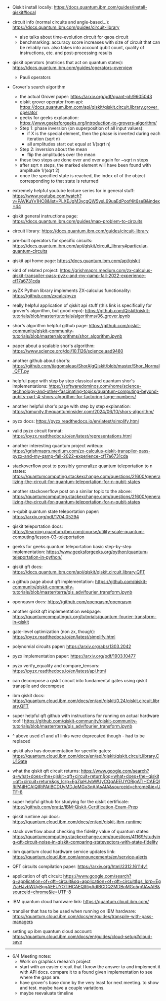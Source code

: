 * Qiskit install locally: https://docs.quantum.ibm.com/guides/install-qiskit#local 

* circuit info (normal circuits and angle-based...): https://docs.quantum.ibm.com/guides/circuit-library
  * also talks about time-evolution circuit for qaoa circuit
  * benchmarking: accuracy score increases with size of circuit that can be reliably run. also takes
  into account qubit count, quality of instructions, etc. and post-processing results

* qiskit operators (matrices that act on quantum states): https://docs.quantum.ibm.com/guides/operators-overview 
  * Pauli operators

* Grover's search algorithm
  * the actual Grover paper: https://arxiv.org/pdf/quant-ph/9605043 
  * qiskit grover operator from api: https://docs.quantum.ibm.com/api/qiskit/qiskit.circuit.library.grover_operator
  * geeks for geeks explanation: https://www.geeksforgeeks.org/introduction-to-grovers-algorithm/
  * Step 1: phase inversion (on superposition of all input values):
    * if X is the special element, then the phase is inverted during each iteration (sqrt n)
    * all amplitudes start out equal at 1/(sqrt n)
  * Step 2: inversion about the mean 
    * flip the amplitudes over the mean
  * these two steps are done over and over again for ~sqrt n steps
  * after sqrt n steps, the marked element will have been found with amplitude 1/(sqrt 2) 
  * once the specified state is reached, the index of of the object corresponding to that state is returned

* extremely helpful youtube lecture series for in general stuff: https://www.youtube.com/watch?v=PAVKuYv1HC8&list=PLXEJgM3ycgQW5ysL69uaEdPoof4it6seB&index=44

* qiskit general instructions page: https://docs.quantum.ibm.com/guides/map-problem-to-circuits
* circuit library: https://docs.quantum.ibm.com/guides/circuit-library
* pre-built operators for specific circuits: https://docs.quantum.ibm.com/api/qiskit/circuit_library#particular-quantum-circuits
* qiskit api home page: https://docs.quantum.ibm.com/api/qiskit
* kind of related project: https://grishmaprs.medium.com/zx-calculus-qiskit-transpiler-pass-pyzx-and-my-qamp-fall-2022-experience-cf17a6731cda
* pyZX Python library implements ZX-calculus functionality: https://github.com/zxcalc/pyzx

* really helpful application of qiskit api stuff (this link is specifically for grover's algorithm, but good repo): https://github.com/Qiskit/qiskit-tutorials/blob/master/tutorials/algorithms/06_grover.ipynb

* shor's algorithm helpful github page: https://github.com/qiskit-community/qiskit-community-tutorials/blob/master/algorithms/shor_algorithm.ipynb
* paper about a scalable shor's algorithm: https://www.science.org/doi/10.1126/science.aad9480
* another github about shor's: https://github.com/tiagomsleao/ShorAlgQiskit/blob/master/Shor_Normal_QFT.py
* helpful page with step by step classical and quantum shor's implementations: https://softwaredominos.com/home/science-technology-and-other-fascinating-topics/quantum-computing-beyond-qubits-part-4-shors-algorithm-for-factoring-large-numbers/
* another helpful shor's page with step by step explanation: https://qmunity.thequantuminsider.com/2024/06/10/shors-algorithm/

* pyzx docs: https://pyzx.readthedocs.io/en/latest/simplify.html
* valid pyzx circuit format: https://pyzx.readthedocs.io/en/latest/representations.html
* another interesting quantum project writeup: https://grishmaprs.medium.com/zx-calculus-qiskit-transpiler-pass-pyzx-and-my-qamp-fall-2022-experience-cf17a6731cda
* stackoverflow post to possibly generalize quantum teleportation to n states: https://quantumcomputing.stackexchange.com/questions/21600/generalizing-the-circuit-for-quantum-teleportation-for-n-qubit-states
* another stackoverflow post on a similar topic to the above: https://quantumcomputing.stackexchange.com/questions/21600/generalizing-the-circuit-for-quantum-teleportation-for-n-qubit-states
* n-qubit quantum state teleportation paper: https://arxiv.org/pdf/1704.05294
* qiskit teleportation docs: https://learning.quantum.ibm.com/course/utility-scale-quantum-computing/lesson-03-teleportation
* geeks for geeks quantum teleportation basic step-by-step implementation: https://www.geeksforgeeks.org/python/quantum-teleportation-in-python/

* qiskit qft docs: https://docs.quantum.ibm.com/api/qiskit/qiskit.circuit.library.QFT
* a github page about qft implementation: https://github.com/qiskit-community/qiskit-community-tutorials/blob/master/terra/qis_adv/fourier_transform.ipynb
* openqasm docs: https://github.com/openqasm/openqasm
* another qiskit qft implementation webpage: https://quantumcomputinguk.org/tutorials/quantum-fourier-transform-in-qiskit
* gate-level optimization (non zx, though): https://pyzx.readthedocs.io/en/latest/simplify.html
* polynomial circuits paper: https://arxiv.org/abs/1303.2042
* pyzx implementation paper: https://arxiv.org/pdf/1903.10477
* pyzx verify_equality and compare_tensors: https://pyzx.readthedocs.io/en/latest/api.html
* can decompose a qiskit circuit into fundamental gates using qiskit transpile and decompose

* ibm qiskit docs: https://quantum.cloud.ibm.com/docs/en/api/qiskit/0.24/qiskit.circuit.library.QFT
* super helpful qft github with instructions for running on actual hardware too!!! https://github.com/qiskit-community/qiskit-community-tutorials/blob/master/terra/qis_adv/fourier_transform.ipynb
* ^ above used c1 and u1 links were deprecated though - had to be replaced
* qiskit also has documentation for specific gates: https://quantum.cloud.ibm.com/docs/en/api/qiskit/qiskit.circuit.library.CU1Gate
* what the qiskit qft circuit returns: https://www.google.com/search?q=what+does+the+qiskit+qft+circuit+return&oq=what+does+the+qiskit+qft+circuit+return&gs_lcrp=EgZjaHJvbWUyCQgAEEUYORigATIHCAEQIRiPAjIHCAIQIRiPAtIBCDUyMDJqMGo3qAIAsAIA&sourceid=chrome&ie=UTF-8
* super helpful github for studying for the qiskit certificate: https://github.com/pratjz/IBM-Qiskit-Certification-Exam-Prep

* qiskit runtime api docs: https://quantum.cloud.ibm.com/docs/en/api/qiskit-ibm-runtime
* stack overflow about checking the fidelity value of quantum states: https://quantumcomputing.stackexchange.com/questions/41169/studying-qft-circuit-noise-in-qiskit-comparing-statevectors-with-state-fidelity
* ibm quantum cloud hardware service updates link: https://quantum.cloud.ibm.com/announcements/en/service-alerts
* QFT circuits compilation paper: https://arxiv.org/html/2312.16114v1
* application of qft circuit: https://www.google.com/search?q=application+of+qft+circuit&oq=application+of+qft+circuit&gs_lcrp=EgZjaHJvbWUyBggAEEUYOTIHCAEQIRigAdIBCDQ2MDBqMGo5qAIAsAIB&sourceid=chrome&ie=UTF-8
* IBM quantum cloud hardware link: https://quantum.cloud.ibm.com/
* tranpiler that has to be used when running on IBM hardware: https://quantum.cloud.ibm.com/docs/en/guides/transpile-with-pass-managers
* setting up ibm quantum cloud account: https://quantum.cloud.ibm.com/docs/en/guides/cloud-setup#cloud-save

--------------------------------------------------------------------------------------------------
* 6/4 Meeting notes:
  * Work on graphics research project
  * start with an easier circuit that I know the answer to and implement it with API docs. compare it to a found given implementation to see where the gaps are.
  * have grover's base done by the very least for next meeting. to show and test. maybe have a couple variations.
  * maybe reevaluate timeline 

